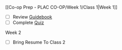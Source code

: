 [[Co-op Prep - PLAC CO-OP/Week 1/Class 1|Week 1]]

- [ ] Review [Guidebook](https://ecampusontario.pressbooks.pub/coopstudentguidebook/)
- [ ] Complete [Quiz](https://mycanvas.mohawkcollege.ca/courses/107842/quizzes/442998?module_item_id=5876284)

Week 2

- [ ] Bring Resume To Class 2 